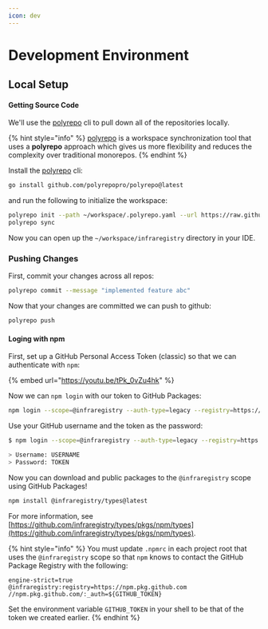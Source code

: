```yaml
---
icon: dev
---
```


# Development Environment

## Local Setup

#### Getting Source Code

We'll use the [polyrepo](https://github.com/polyrepopro/polyrepo) cli to pull down all of the repositories locally.

{% hint style="info" %}
[polyrepo](https://github.com/polyrepopro/polyrepo) is a workspace synchronization tool that uses a **polyrepo** approach which gives us more flexibility and reduces the complexity over traditional monorepos.
{% endhint %}

Install the [polyrepo](https://github.com/polyrepopro/polyrepo) cli:

```bash
go install github.com/polyrepopro/polyrepo@latest
```

and run the following to initialize the workspace:

```bash
polyrepo init --path ~/workspace/.polyrepo.yaml --url https://raw.githubusercontent.com/infraregistry/workspace/refs/heads/main/.polyrepo.yaml?token=GHSAT0AAAAAACW3AGD6HULOTO5U5DEAPF2IZYCVW2Q 
polyrepo sync
```

Now you can open up the `~/workspace/infraregistry` directory in your IDE.

### Pushing Changes

First, commit your changes across all repos:

```bash
polyrepo commit --message "implemented feature abc"
```

Now that your changes are committed we can push to github:

```bash
polyrepo push
```

#### Loging with npm

First, set up a GitHub Personal Access Token (classic) so that we can authenticate with `npm`:

{% embed url="https://youtu.be/tPk_0vZu4hk" %}

Now we can `npm login` with our token to GitHub Packages:

```bash
npm login --scope=@infraregistry --auth-type=legacy --registry=https://npm.pkg.github.com
```

Use your GitHub username and the token as the password:

```bash
$ npm login --scope=@infraregistry --auth-type=legacy --registry=https://npm.pkg.github.com

> Username: USERNAME
> Password: TOKEN
```

Now you can download and public packages to the `@infraregistry` scope using GitHub Packages!

```bash
npm install @infraregistry/types@latest
```

For more information, see [https://github.com/infraregistry/types/pkgs/npm/types](https://github.com/infraregistry/types/pkgs/npm/types).

{% hint style="info" %}
You must update `.npmrc` in each project root that uses the `@infraregistry` scope so that `npm` knows to contact the GitHub Package Registry with the following:

```properties
engine-strict=true
@infraregistry:registry=https://npm.pkg.github.com
//npm.pkg.github.com/:_auth=${GITHUB_TOKEN}
```

Set the environment variable `GITHUB_TOKEN` in your shell to be that of the token we created earlier.
{% endhint %}

